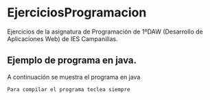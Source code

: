 # EjerciciosProgramacion

Ejercicios de la asignatura de Programación de 1ºDAW (Desarrollo de Aplicaciones Web) de IES Campanillas.

## Ejemplo de programa en java.
A continuación se muestra el programa en java
```
Para compilar el programa teclea siempre 
```

